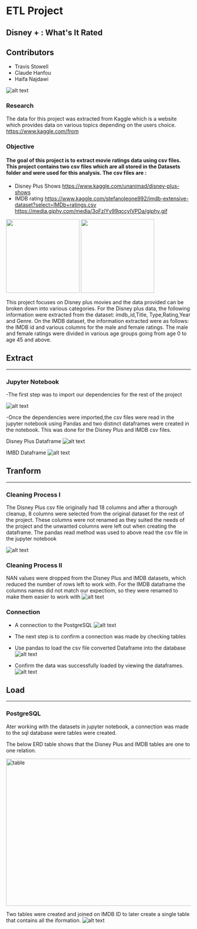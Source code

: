 
# ETL Project

## Disney + : What's It Rated

## Contributors

* Travis Stowell
* Claude Hanfou
* Haifa Najdawi

![alt text](https://github.com/travisstowell/ETLProject/blob/main/image/etl.png "etl")



### Research 
The data for this project was extracted from Kaggle which is a website which provides data on various topics depending on the users choice. https://www.kaggle.com/from 

### Objective
#### The goal of this project is to extract movie ratings data using csv files. This project contains two csv files which are all stored in the Datasets folder and were used for this analysis. The csv files are :

* Disney Plus Shows https://www.kaggle.com/unanimad/disney-plus-shows
* IMDB rating https://www.kaggle.com/stefanoleone992/imdb-extensive-dataset?select=IMDb+ratings.csv
https://media.giphy.com/media/3oFzlYy99qccyIVPDa/giphy.gif

<img src="https://media.giphy.com/media/8bafPvbPipLWkKFFBV/giphy.gif" width="200" height="200" />       <img src="https://media.giphy.com/media/3oFzlYy99qccyIVPDa/giphy.gif" width="200" height="200" /> 

This project focuses on Disney plus movies and the data provided can be broken down into various categories. For the Disney plus data, the following information were extracted from the dataset: imdb_id,Title, Type,Rating,Year and Genre. On the IMDB dataset, the information extracted were as follows: the IMDB id and various columns for the male and female ratings. The male and female ratings were divided in various age groups going from age 0 to age 45 and above.

## Extract
---
### Jupyter Notebook
-The first step was to import our dependencies for the rest of the project 

![alt text](https://github.com/travisstowell/ETLProject/blob/ClaudeBranch/image/depend.PNG "depend")

-Once the dependencies were imported,the csv files were read in the jupyter notebook using Pandas and two distinct dataframes were created in the notebook. This was done for the Disney Plus and IMDB csv files.

Disney Plus Dataframe
![alt text](https://github.com/travisstowell/ETLProject/blob/ClaudeBranch/image/disney_import.PNG "dataf")

IMBD Dataframe
![alt text](https://github.com/travisstowell/ETLProject/blob/ClaudeBranch/image/imdb_import.PNG "dataf")


## Tranform
---
### Cleaning Process I
The Disney Plus csv file originally had 18 columns and after a thorough cleanup, 8 columns were selected from the original dataset for the rest of the project. These columns were not renamed as they suited the needs of the project and the unwanted columns were left out when creating the dataframe. The pandas read method was used to above read the csv file in the jupyter notebook

![alt text](https://github.com/travisstowell/ETLProject/blob/ClaudeBranch/image/rename%20disney.PNG "cleanup")

### Cleaning Process II
NAN values were dropped from the Disney Plus and IMDB datasets, which reduced the number of rows left to work with.  For the IMDB dataframe the columns names did not match our expectiom, so they were renamed to make them easier to work with
![alt text](https://github.com/travisstowell/ETLProject/blob/ClaudeBranch/image/cleanup%20both.PNG "cleanup")

### Connection
* A connection to the PostgreSQL
![alt text](https://github.com/travisstowell/ETLProject/blob/ClaudeBranch/image/connection.PNG "cleanup")

* The next step is to confirm a connection was made by checking tables 
* Use pandas to load the csv file converted Dataframe into the database
![alt text](https://github.com/travisstowell/ETLProject/blob/ClaudeBranch/image/check%20tables.PNG "cleanup")

* Confirm the data was successfully loaded by viewing the dataframes.
![alt text](https://github.com/travisstowell/ETLProject/blob/ClaudeBranch/image/confirm%20data.PNG "cleanup")

## Load 
---
### PostgreSQL
Ater working with the datasets in jupyter notebook, a connection was made to the sql database were tables were created. 

The below ERD table shows that the Disney Plus and IMDB tables are one to one relation.

<img src="https://github.com/travisstowell/ETLProject/blob/ClaudeBranch/image/Capture.PNG " alt="table" width="600" height="400"/>


Two tables were created and joined on IMDB ID to later create a single table that contains all the iformation. 
![alt text](https://github.com/travisstowell/ETLProject/blob/ClaudeBranch/image/sql%20table.PNG "table")

